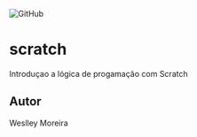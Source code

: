 ![GitHub](https://img.shields.io/github/license/wesp1201/scratch?style=plastic)
# scratch
Introduçao a lógica de progamação com Scratch
## Autor
Weslley Moreira 
